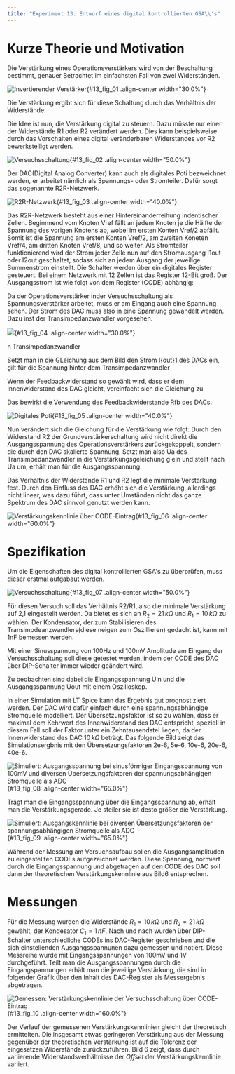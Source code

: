 ```yaml
---
title: "Experiment 13: Entwurf eines digital kontrollierten GSA\\'s"
---
```


# Kurze Theorie und Motivation

Die Verstärkung eines Operationsverstärkers wird von der Beschaltung
bestimmt, genauer Betrachtet im einfachsten Fall von zwei Widerständen.

![Invertierender
Verstärker](img/Experiment_13/NichtInvertierenderVerstaerker.png){#13_fig_01
.align-center width="30.0%"}

Die Verstärkung ergibt sich für diese Schaltung durch das Verhältnis der
Widerstände:

Die Idee ist nun, die Verstärkung digital zu steuern. Dazu müsste nur
einer der Widerstände R1 oder R2 verändert werden. Dies kann
beispielsweise durch das Vorschalten eines digital veränderbaren
Widerstandes vor R2 bewerkstelligt werden.

![Versuchsschaltung](img/Experiment_13/Versuchsschaltung.png){#13_fig_02
.align-center width="50.0%"}

Der DAC(Digital Analog Converter) kann auch als digitales Poti
bezweichnet werden, er arbeitet nämlich als Spannungs- oder Stromteiler.
Dafür sorgt das sogenannte R2R-Netzwerk.

![R2R-Netzwerk](img/Experiment_13/R2R.png){#13_fig_03 .align-center
width="40.0%"}

Das R2R-Netzwerk besteht aus einer Hintereinanderreihung indentischer
Zellen. Beginnnend vom Knoten Vref fällt an jedem Knoten je die Hälfte
der Spannung des vorigen Knotens ab, wobei im ersten Konten Vref/2
abfällt. Somit ist die Spannung am ersten Konten Vref/2, am zweiten
Koneten Vref/4, am dritten Knoten Vref/8, und so weiter. Als Stromteiler
funktionierend wird der Strom jeder Zelle nun auf den Stromausgang I1out
oder I2out geschaltet, sodass sich an jedem Ausgang der jeweilige
Summenstrom einstellt. Die Schalter werden über ein digitales Register
gesteuert. Bei einem Netzwerk mit 12 Zellen ist das Register 12-Bit
groß. Der Ausgangsstrom ist wie folgt von dem Register (CODE) abhängig:

Da der Operationsverstärker inder Versuchsschaltung als
Spannungsverstärker arbeitet, muss er am Eingang auch eine Spannung
sehen. Der Strom des DAC muss also in eine Spannung gewandelt werden.
Dazu inst der Transimpedanzwandler vorgesehen.

![](img/Experiment_13/Transimpedanzwandler.png){#13_fig_04 .align-center
width="30.0%"}

n Transimpedanzwandler

Setzt man in die GLeichung aus dem Bild den Strom [I](){out}1 des DACs
ein, gilt für die Spannung hinter dem Transimpedanzwandler

Wenn der Feedbackwiderstand so gewählt wird, dass er dem Innenwiderstand
des DAC gleicht, vereinfacht sich die Gleichung zu

Das bewirkt die Verwendung des Feedbackwiderstande Rfb des DACs.

![Digitales
Poti](img/Experiment_13/DAC_Spannungsanwendung.png){#13_fig_05
.align-center width="40.0%"}

Nun verändert sich die Gleichung für die Verstärkung wie folgt: Durch
den Widerstand R2 der Grundverstärkerschaltung wird nicht direkt die
Ausgangsspannung des Operationsverstärkers zurückgekoppelt, sondern die
durch den DAC skalierte Spannung. Setzt man also Ua des
Transimpedanzwandler in die Verstärkungsgeleichung g ein und stellt nach
Ua um, erhält man für die Ausgangsspannung:

Das Verhältnis der Widerstände R1 und R2 legt die minimale Verstärkung
fest. Durch den Einfluss des DAC erhöht sich die Verstärkung, allerdings
nicht linear, was dazu führt, dass unter Umständen nicht das ganze
Spektrum des DAC sinnvoll genutzt werden kann.

![Verstärkungskennlinie über
CODE-Eintrag](img/Experiment_13/gainCharacterDCGSA.png){#13_fig_06
.align-center width="60.0%"}

# Spezifikation

Um die Eigenschaften des digital kontrollierten GSA\'s zu überprüfen,
muss dieser erstmal aufgabaut werden.

![Versuchsschaltung](img/Experiment_13/Versuchsschaltung.png){#13_fig_07
.align-center width="50.0%"}

Für diesen Versuch soll das Verhältnis R2/R1, also die minimale
Verstärkung auf 2,1 eingestellt werden. Da bietet es sich an
$R_2=21\,k\Omega$ und $R_1=10\,k\Omega$ zu wählen. Der Kondensator, der
zum Stabilisieren des Transimpdeanzwandlers(diese neigen zum
Oszillieren) gedacht ist, kann mit 1nF bemessen werden.

Mit einer Sinusspannung von 100Hz und 100mV Amplitude am Eingang der
Versuchsschaltung soll diese getestet werden, indem der CODE des DAC
über DIP-Schalter immer wieder geändert wird.

Zu beobachten sind dabei die Eingangsspannung Uin und die
Ausgangsspannung Uout mit einem Oszilloskop.

In einer Simulation mit LT Spice kann das Ergebnis gut prognostiziert
werden. Der DAC wird dafür einfach durch eine spannungsabhängige
Stromquelle modelliert. Der Übersetzungsfaktor ist so zu wählen, dass er
maximal dem Kehrwert des Innenwiderstand des DAC entspricht, speziell in
diesem Fall soll der Faktor unter ein Zehntausendstel liegen, da der
Innenwiderstand des DAC $10\,k\Omega$ beträgt. Das folgende Bild zeigt
das Simulationsergbnis mit den Übersetzungsfaktoren 2e-6, 5e-6, 10e-6,
20e-6, 40e-6.

![Simuliert: Ausgangsspannung bei sinusförmiger Eingangsspannung von
100mV und diversen Übersetzungsfaktoren der spannungsabhängigen
Stromquelle als ADC](img/Experiment_13/timeSimulation.png){#13_fig_08
.align-center width="65.0%"}

Trägt man die Eingangsspannung über die Eingangsspannung ab, erhält man
die Verstärkungsgerade. Je steiler sie ist desto größer die Verstärkung.

![Simuliert: Ausgangskennlinie bei diversen Übersetzungsfaktoren der
spannungsabhängigen Stromquelle als
ADC](img/Experiment_13/gainSimulation.png){#13_fig_09 .align-center
width="65.0%"}

Während der Messung am Versuchsaufbau sollen die Ausgangsamplituden zu
eingestellten CODEs aufgezeichnet werden. Diese Spannung, normiert durch
die Eingangsspannung und abgetragen auf den CODE des DAC soll dann der
theoretischen Verstärkungskennlinie aus Bild6 entsprechen.

# Messungen

Für die Messung wurden die Widerstände $R_1=10\,k\Omega$ und
$R_2=21\,k\Omega$ gewählt, der Kondesator $C_1=1\,nF$. Nach und nach
wurden über DIP-Schalter unterschiedliche CODEs ins DAC-Register
geschrieben und die sich einstellenden Ausgangsspannunen dazu gemessen
und notiert. Diese Messreihe wurde mit Eingangsspannungen von 100mV und
1V durchgeführt. Teilt man die Ausgangsspannungen durch die
Eingangspannungen erhält man die jeweilige Verstärkung, die sind in
folgender Grafik über den Inhalt des DAC-Register als Messergebnis
abgetragen.

![Gemessen: Verstärkungskennlinie der Versuchsschaltung über
CODE-Eintrag](img/Experiment_13/mesurementDCGSA.png){#13_fig_10
.align-center width="60.0%"}

Der Verlauf der gemessenen Verstärkungskennlinien gleicht der
theoretisch ermittelten. Die insgesamt etwas geringeren Verstärkung aus
der Messung gegenüber der theoretischen Verstärkung ist auf die Tolerenz
der eingesetzen Widerstände zurückzuführen. Bild 6 zeigt, dass durch
variierende Widerstandsverhältnisse der *Offset* der
Verstärkungskennlinie variiert.
